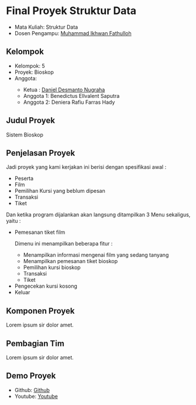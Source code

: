 # Final Proyek Struktur Data
<ul>
  <li>Mata Kuliah: Struktur Data</li>
  <li>Dosen Pengampu: <a href="https://github.com/Muhammad-Ikhwan-Fathulloh">Muhammad Ikhwan Fathulloh</a></li>
</ul>

## Kelompok
<ul>
  <li>Kelompok: 5</li>
  <li>Proyek: Bioskop</li>
  <li>Anggota:</li>
  <ul>
    <li>Ketua      : <a href="https://github.com/danzwel">Daniel Desmanto Nugraha</a></li>
    <li>Anggota 1: Benedictus Ellvalent Saputra</a></li>
    <li>Anggota 2: Deniera Rafiu Farras Hady</a></li>
  </ul>
</ul>

## Judul Proyek
<p>Sistem Bioskop</p>

## Penjelasan Proyek
<p>Jadi proyek yang kami kerjakan ini berisi dengan spesifikasi awal : </p>
<ul>
  <li>Peserta</li>
  <li>Film</li>
  <li>Pemilihan Kursi yang beblum dipesan</li>
  <li>Transaksi</li>
  <li>Tiket</li>
</ul>

<p>Dan ketika program dijalankan akan langsung ditampilkan 3 Menu sekaligus, yaitu :</p>
<ul>
  <li>Pemesanan tiket film</li>
  <p>Dimenu ini menampilkan beberapa fitur : </p>
  <ul>
    <li>Menampilkan informasi mengenai film yang sedang tanyang</li>
    <li>Menampilkan pemesanan tiket bioskop</li>
    <li>Pemilihan kursi bioskop</li>
    <li>Transaksi</li>
    <li>Tiket</li>
  </ul>
  <li>Pengecekan kursi kosong</li>
  <li>Keluar</li>
</ul>

## Komponen Proyek
<p>Lorem ipsum sir dolor amet.</p>

## Pembagian Tim
<p>Lorem ipsum sir dolor amet.</p>

## Demo Proyek
<ul>
  <li>Github: <a href="https://github.com/danzwel/FinalProyekSturkturData-Bioskop-/tree/main/src/strukturdata_bioskop">Github</a></li>
  <li>Youtube: <a href="">Youtube</a></li>
</ul>
